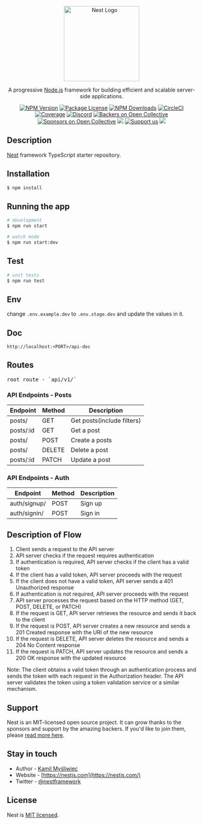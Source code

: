 <p align="center">
  <a href="http://nestjs.com/" target="blank"><img src="https://nestjs.com/img/logo-small.svg" width="200" alt="Nest Logo" /></a>
</p>

[circleci-image]: https://img.shields.io/circleci/build/github/nestjs/nest/master?token=abc123def456
[circleci-url]: https://circleci.com/gh/nestjs/nest

  <p align="center">A progressive <a href="http://nodejs.org" target="_blank">Node.js</a> framework for building efficient and scalable server-side applications.</p>
    <p align="center">
<a href="https://www.npmjs.com/~nestjscore" target="_blank"><img src="https://img.shields.io/npm/v/@nestjs/core.svg" alt="NPM Version" /></a>
<a href="https://www.npmjs.com/~nestjscore" target="_blank"><img src="https://img.shields.io/npm/l/@nestjs/core.svg" alt="Package License" /></a>
<a href="https://www.npmjs.com/~nestjscore" target="_blank"><img src="https://img.shields.io/npm/dm/@nestjs/common.svg" alt="NPM Downloads" /></a>
<a href="https://circleci.com/gh/nestjs/nest" target="_blank"><img src="https://img.shields.io/circleci/build/github/nestjs/nest/master" alt="CircleCI" /></a>
<a href="https://coveralls.io/github/nestjs/nest?branch=master" target="_blank"><img src="https://coveralls.io/repos/github/nestjs/nest/badge.svg?branch=master#9" alt="Coverage" /></a>
<a href="https://discord.gg/G7Qnnhy" target="_blank"><img src="https://img.shields.io/badge/discord-online-brightgreen.svg" alt="Discord"/></a>
<a href="https://opencollective.com/nest#backer" target="_blank"><img src="https://opencollective.com/nest/backers/badge.svg" alt="Backers on Open Collective" /></a>
<a href="https://opencollective.com/nest#sponsor" target="_blank"><img src="https://opencollective.com/nest/sponsors/badge.svg" alt="Sponsors on Open Collective" /></a>
  <a href="https://paypal.me/kamilmysliwiec" target="_blank"><img src="https://img.shields.io/badge/Donate-PayPal-ff3f59.svg"/></a>
    <a href="https://opencollective.com/nest#sponsor"  target="_blank"><img src="https://img.shields.io/badge/Support%20us-Open%20Collective-41B883.svg" alt="Support us"></a>
  <a href="https://twitter.com/nestframework" target="_blank"><img src="https://img.shields.io/twitter/follow/nestframework.svg?style=social&label=Follow"></a>
</p>
  <!--[![Backers on Open Collective](https://opencollective.com/nest/backers/badge.svg)](https://opencollective.com/nest#backer)
  [![Sponsors on Open Collective](https://opencollective.com/nest/sponsors/badge.svg)](https://opencollective.com/nest#sponsor)-->

## Description

[Nest](https://github.com/nestjs/nest) framework TypeScript starter repository.

## Installation

```bash
$ npm install
```

## Running the app

```bash
# development
$ npm run start

# watch mode
$ npm run start:dev

```

## Test

```bash
# unit tests
$ npm run test

```

## Env

change `.env.example.dev` to `.env.stage.dev` and update the values in it.


## Doc
```
http://localhost:<PORT>/api-doc
```
## Routes

<pre>
root route - `api/v1/`
</pre>
### API Endpoints - Posts
| Endpoint | Method | Description              |
|----------|--------|--------------------------|
|posts/    |GET     |Get posts(include filters)|
|posts/:id |GET     |Get a post                |
|posts/    |POST    |Create a posts            |
|posts/    |DELETE  |Delete a post             |
|posts/:id |PATCH   |Update a post             |



### API Endpoints - Auth
| Endpoint    | Method | Description |
|-------------|--------|-------------|
|auth/signup/ |POST    |Sign up      |
|auth/signin/ |POST    |Sign in      |



## Description of Flow
1. Client sends a request to the API server
2. API server checks if the request requires authentication
3. If authentication is required, API server checks if the client has a valid token
4. If the client has a valid token, API server proceeds with the request
5. If the client does not have a valid token, API server sends a 401 Unauthorized response
6. If authentication is not required, API server proceeds with the request
7. API server processes the request based on the HTTP method (GET, POST, DELETE, or PATCH)
8. If the request is GET, API server retrieves the resource and sends it back to the client
9. If the request is POST, API server creates a new resource and sends a 201 Created response with the URI of the new resource
10. If the request is DELETE, API server deletes the resource and sends a 204 No Content response
11. If the request is PATCH, API server updates the resource and sends a 200 OK response with the updated resource

Note: The client obtains a valid token through an authentication process and sends the token with each request in the Authorization header. The API server validates the token using a token validation service or a similar mechanism.

## Support

Nest is an MIT-licensed open source project. It can grow thanks to the sponsors and support by the amazing backers. If you'd like to join them, please [read more here](https://docs.nestjs.com/support).

## Stay in touch

- Author - [Kamil Myśliwiec](https://kamilmysliwiec.com)
- Website - [https://nestjs.com](https://nestjs.com/)
- Twitter - [@nestframework](https://twitter.com/nestframework)

## License

Nest is [MIT licensed](LICENSE).
